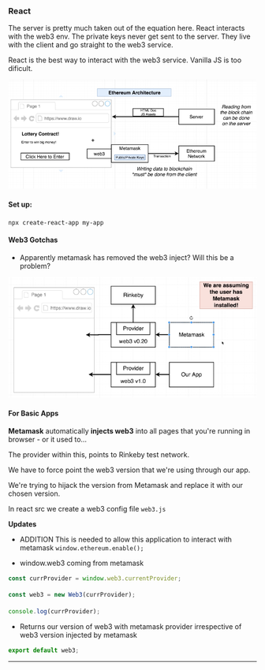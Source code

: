 ### React

The server is pretty much taken out of the equation here. React interacts with the web3 env. The private keys never get sent to the server. They live with the client and go straight to the web3 service.

React is the best way to interact with the web3 service. Vanilla JS is too dificult.

![something](../images/react-web3.png)

#### Set up:

`npx create-react-app my-app`

#### Web3 Gotchas

- Apparently metamask has removed the web3 inject? Will this be a problem?

![something](../images/web3-setup.png)

#### For Basic Apps

**Metamask** automatically **injects web3** into all pages that you're running in browser - or it used to...

The provider within this, points to Rinkeby test network.

We have to force point the web3 version that we're using through our app.

We're trying to hijack the version from Metamask and replace it with our chosen version.

In react src we create a web3 config file `web3.js`

**Updates**

- ADDITION This is needed to allow this application to interact with metamask `window.ethereum.enable();`

- window.web3 coming from metamask

```js
const currProvider = window.web3.currentProvider;

const web3 = new Web3(currProvider);

console.log(currProvider);
```

- Returns our version of web3 with metamask provider irrespective of web3 version injected by metamask

```js
export default web3;
```

---
